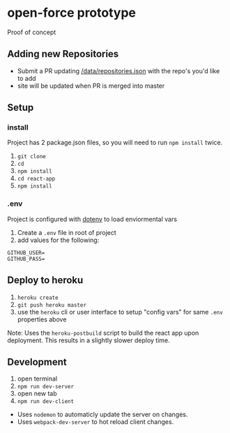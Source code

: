 # open-force prototype

Proof of concept

## Adding new Repositories
- Submit a PR updating [/data/repositories.json](https://github.com/open-force/website/blob/master/data/repositories.json) with the repo's you'd like to add 
- site will be updated when PR is merged into master

## Setup


### install

Project has 2 package.json files, so you will need to run `npm install` twice.

1. `git clone`
2. `cd`
3. `npm install`
4. `cd react-app`
5. `npm install`

### .env

Project is configured with [dotenv](https://www.npmjs.com/package/dotenv) to load enviormental vars

1. Create a `.env` file in root of project
2. add values for the following:

```
GITHUB_USER=
GITHUB_PASS=
```

## Deploy to heroku

1. `heroku create`
1. `git push heroku master`
1. use the `heroku` cli or user interface to setup "config vars" for same `.env` properties above

Note: Uses the `heroku-postbuild` script to build the react app upon deployment.  This results in a slightly slower deploy time.


## Development

1. open terminal
1. `npm run dev-server`
1. open new tab
1. `npm run dev-client`

- Uses `nodemon` to automaticly update the server on changes.
- Uses `webpack-dev-server` to hot reload client changes.
